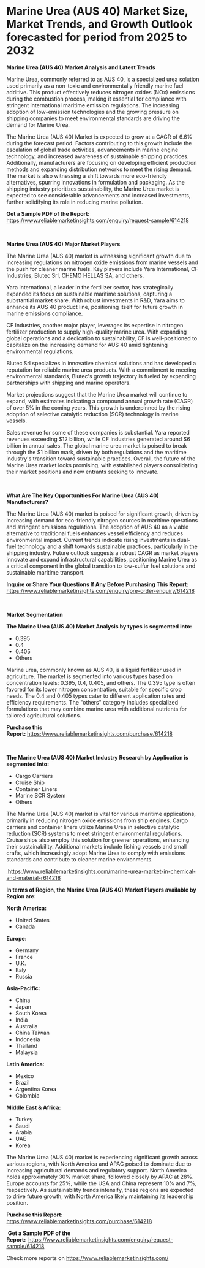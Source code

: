 <p><h1>Marine Urea (AUS 40) Market Size, Market Trends, and Growth Outlook forecasted for period from 2025 to 2032</h1></p><p><strong>Marine Urea (AUS 40) Market Analysis and Latest Trends</strong></p>
<p><p>Marine Urea, commonly referred to as AUS 40, is a specialized urea solution used primarily as a non-toxic and environmentally friendly marine fuel additive. This product effectively reduces nitrogen oxides (NOx) emissions during the combustion process, making it essential for compliance with stringent international maritime emission regulations. The increasing adoption of low-emission technologies and the growing pressure on shipping companies to meet environmental standards are driving the demand for Marine Urea.</p><p>The Marine Urea (AUS 40) Market is expected to grow at a CAGR of 6.6% during the forecast period. Factors contributing to this growth include the escalation of global trade activities, advancements in marine engine technology, and increased awareness of sustainable shipping practices. Additionally, manufacturers are focusing on developing efficient production methods and expanding distribution networks to meet the rising demand. The market is also witnessing a shift towards more eco-friendly alternatives, spurring innovations in formulation and packaging. As the shipping industry prioritizes sustainability, the Marine Urea market is expected to see considerable advancements and increased investments, further solidifying its role in reducing marine pollution.</p></p>
<p><strong>Get a Sample PDF of the Report:&nbsp;</strong> <a href="https://www.reliablemarketinsights.com/enquiry/request-sample/614218?utm_campaign=3038&utm_medium=2&utm_source=Github&utm_content=ia&utm_term=03042025&utm_id=marine-urea-aus-40">https://www.reliablemarketinsights.com/enquiry/request-sample/614218</a></p>
<p>&nbsp;</p>
<p><strong>Marine Urea (AUS 40) Major Market Players</strong></p>
<p><p>The Marine Urea (AUS 40) market is witnessing significant growth due to increasing regulations on nitrogen oxide emissions from marine vessels and the push for cleaner marine fuels. Key players include Yara International, CF Industries, Blutec Srl, CHEMO HELLAS SA, and others. </p><p>Yara International, a leader in the fertilizer sector, has strategically expanded its focus on sustainable maritime solutions, capturing a substantial market share. With robust investments in R&D, Yara aims to enhance its AUS 40 product line, positioning itself for future growth in marine emissions compliance.</p><p>CF Industries, another major player, leverages its expertise in nitrogen fertilizer production to supply high-quality marine urea. With expanding global operations and a dedication to sustainability, CF is well-positioned to capitalize on the increasing demand for AUS 40 amid tightening environmental regulations.</p><p>Blutec Srl specializes in innovative chemical solutions and has developed a reputation for reliable marine urea products. With a commitment to meeting environmental standards, Blutec's growth trajectory is fueled by expanding partnerships with shipping and marine operators.</p><p>Market projections suggest that the Marine Urea market will continue to expand, with estimates indicating a compound annual growth rate (CAGR) of over 5% in the coming years. This growth is underpinned by the rising adoption of selective catalytic reduction (SCR) technology in marine vessels.</p><p>Sales revenue for some of these companies is substantial. Yara reported revenues exceeding $12 billion, while CF Industries generated around $6 billion in annual sales. The global marine urea market is poised to break through the $1 billion mark, driven by both regulations and the maritime industry's transition toward sustainable practices. Overall, the future of the Marine Urea market looks promising, with established players consolidating their market positions and new entrants seeking to innovate.</p></p>
<p>&nbsp;</p>
<p><strong>What Are The Key Opportunities For Marine Urea (AUS 40) Manufacturers?</strong></p>
<p><p>The Marine Urea (AUS 40) market is poised for significant growth, driven by increasing demand for eco-friendly nitrogen sources in maritime operations and stringent emissions regulations. The adoption of AUS 40 as a viable alternative to traditional fuels enhances vessel efficiency and reduces environmental impact. Current trends indicate rising investments in dual-fuel technology and a shift towards sustainable practices, particularly in the shipping industry. Future outlook suggests a robust CAGR as market players innovate and expand infrastructural capabilities, positioning Marine Urea as a critical component in the global transition to low-sulfur fuel solutions and sustainable maritime transport.</p></p>
<p><strong>Inquire or Share Your Questions If Any Before Purchasing This Report:</strong> <a href="https://www.reliablemarketinsights.com/enquiry/pre-order-enquiry/614218?utm_campaign=3038&utm_medium=2&utm_source=Github&utm_content=ia&utm_term=03042025&utm_id=marine-urea-aus-40">https://www.reliablemarketinsights.com/enquiry/pre-order-enquiry/614218</a></p>
<p>&nbsp;</p>
<p><strong>Market Segmentation</strong></p>
<p><strong>The Marine Urea (AUS 40) Market Analysis by types is segmented into:</strong></p>
<p><ul><li>0.395</li><li>0.4</li><li>0.405</li><li>Others</li></ul></p>
<p><p>Marine urea, commonly known as AUS 40, is a liquid fertilizer used in agriculture. The market is segmented into various types based on concentration levels: 0.395, 0.4, 0.405, and others. The 0.395 type is often favored for its lower nitrogen concentration, suitable for specific crop needs. The 0.4 and 0.405 types cater to different application rates and efficiency requirements. The "others" category includes specialized formulations that may combine marine urea with additional nutrients for tailored agricultural solutions.</p></p>
<p><strong>Purchase this Report:&nbsp;</strong><a href="https://www.reliablemarketinsights.com/purchase/614218?utm_campaign=3038&utm_medium=2&utm_source=Github&utm_content=ia&utm_term=03042025&utm_id=marine-urea-aus-40">https://www.reliablemarketinsights.com/purchase/614218</a></p>
<p>&nbsp;</p>
<p><strong>The Marine Urea (AUS 40) Market Industry Research by Application is segmented into:</strong></p>
<p><ul><li>Cargo Carriers</li><li>Cruise Ship</li><li>Container Liners</li><li>Marine SCR System</li><li>Others</li></ul></p>
<p><p>The Marine Urea (AUS 40) market is vital for various maritime applications, primarily in reducing nitrogen oxide emissions from ship engines. Cargo carriers and container liners utilize Marine Urea in selective catalytic reduction (SCR) systems to meet stringent environmental regulations. Cruise ships also employ this solution for greener operations, enhancing their sustainability. Additional markets include fishing vessels and small crafts, which increasingly adopt Marine Urea to comply with emissions standards and contribute to cleaner marine environments.</p></p>
<p><a href="https://www.reliablemarketinsights.com/marine-urea-market-in-chemical-and-material-r614218?utm_campaign=3038&utm_medium=2&utm_source=Github&utm_content=ia&utm_term=03042025&utm_id=marine-urea-aus-40">&nbsp;https://www.reliablemarketinsights.com/marine-urea-market-in-chemical-and-material-r614218</a></p>
<p><strong>In terms of Region, the Marine Urea (AUS 40) Market Players available by Region are:</strong></p>
<p>
    <p> <strong> North America: </strong>
        <ul>
            <li>United States</li>
            <li>Canada</li>
        </ul>
        </p> 
    <p> <strong> Europe: </strong>
        <ul>
            <li>Germany</li>
            <li>France</li>
            <li>U.K.</li>
            <li>Italy</li>
            <li>Russia</li>
        </ul>
        </p> 
    <p> <strong> Asia-Pacific: </strong>
        <ul>
            <li>China</li>
            <li>Japan</li>
            <li>South Korea</li>
            <li>India</li>
            <li>Australia</li>
            <li>China Taiwan</li>
            <li>Indonesia</li>
            <li>Thailand</li>
            <li>Malaysia</li>
        </ul>
        </p> 
    <p> <strong> Latin America: </strong>
        <ul>
            <li>Mexico</li>
            <li>Brazil</li>
            <li>Argentina Korea</li>
            <li>Colombia</li>
        </ul>
        </p> 
    <p> <strong> Middle East & Africa: </strong>
        <ul>
            <li>Turkey</li>
            <li>Saudi</li>
            <li>Arabia</li>
            <li>UAE</li>
            <li>Korea</li>
        </ul>
    </p>
    </p>
<p><p>The Marine Urea (AUS 40) market is experiencing significant growth across various regions, with North America and APAC poised to dominate due to increasing agricultural demands and regulatory support. North America holds approximately 30% market share, followed closely by APAC at 28%. Europe accounts for 25%, while the USA and China represent 10% and 7%, respectively. As sustainability trends intensify, these regions are expected to drive future growth, with North America likely maintaining its leadership position.</p></p>
<p><strong>Purchase this Report: </strong><a href="https://www.reliablemarketinsights.com/purchase/614218?utm_campaign=3038&utm_medium=2&utm_source=Github&utm_content=ia&utm_term=03042025&utm_id=marine-urea-aus-40">https://www.reliablemarketinsights.com/purchase/614218</a></p>
<p>&nbsp;<strong>Get a Sample PDF of the Report:&nbsp;&nbsp;</strong><a href="https://www.reliablemarketinsights.com/enquiry/request-sample/614218?utm_campaign=3038&utm_medium=2&utm_source=Github&utm_content=ia&utm_term=03042025&utm_id=marine-urea-aus-40">https://www.reliablemarketinsights.com/enquiry/request-sample/614218</a></p>
<p><strong></strong></p>
<p>Check more reports on <a href="https://www.reliablemarketinsights.com/?utm_campaign=3038&utm_medium=2&utm_source=Github&utm_content=ia&utm_term=03042025&utm_id=marine-urea-aus-40">https://www.reliablemarketinsights.com/</a></p>